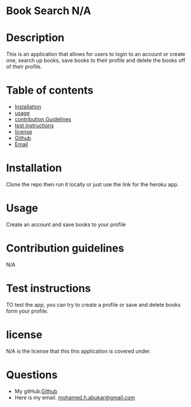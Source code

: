 # Book Search N/A
# Description
This is an application that allows for users to login to an account or create one, search up books, save books to their profile and delete the books off of their profile. 
# Table of contents
* [Installation](#installation) 
* [usage](#usage)
* [contribution Guidelines](#contribution-guidelines)
* [test instructions](#test-instrcutions)
* [license](#license)
* [Github](#github)
* [Email](#email)
# Installation
Clone the repo then run it locally or just use the link for the heroku app.
# Usage
Create an account and save books to your profile 
# Contribution guidelines
N/A
# Test instructions
TO test the app, you can try to create a profile or save and delete books form your profile.
# license
N/A is the license that this this application is covered under.
# Questions
* My gitHub.[Github](https://github.com/mohamedabukar)
* Here is my email. mohamed.h.abukar@gmail.com
    